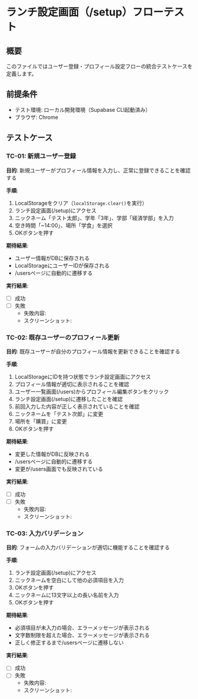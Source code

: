 # ランチ設定画面（/setup）フローテスト

## 概要
このファイルではユーザー登録・プロフィール設定フローの統合テストケースを定義します。

## 前提条件
- テスト環境: ローカル開発環境（Supabase CLI起動済み）
- ブラウザ: Chrome

## テストケース

### TC-01: 新規ユーザー登録
**目的**: 新規ユーザーがプロフィール情報を入力し、正常に登録できることを確認する

**手順**:
1. LocalStorageをクリア（`localStorage.clear()`を実行）
2. ランチ設定画面(/setup)にアクセス
3. ニックネーム「テスト太郎」、学年「3年」、学部「経済学部」を入力
4. 空き時間「~14:00」、場所「学食」を選択
5. OKボタンを押す

**期待結果**:
- ユーザー情報がDBに保存される
- LocalStorageにユーザーIDが保存される
- /usersページに自動的に遷移する

**実行結果**:
- [ ] 成功
- [ ] 失敗
  - 失敗内容:
  - スクリーンショット:

### TC-02: 既存ユーザーのプロフィール更新
**目的**: 既存ユーザーが自分のプロフィール情報を更新できることを確認する

**手順**:
1. LocalStorageにIDを持つ状態でランチ設定画面にアクセス
2. プロフィール情報が適切に表示されることを確認
3. ユーザー一覧画面(/users)からプロフィール編集ボタンをクリック
4. ランチ設定画面(/setup)に遷移したことを確認
5. 前回入力した内容が正しく表示されていることを確認
6. ニックネームを「テスト次郎」に変更
7. 場所を「購買」に変更
8. OKボタンを押す

**期待結果**:
- 変更した情報がDBに反映される
- /usersページに自動的に遷移する
- 変更が/users画面でも反映されている

**実行結果**:
- [ ] 成功
- [ ] 失敗
  - 失敗内容:
  - スクリーンショット:

### TC-03: 入力バリデーション
**目的**: フォームの入力バリデーションが適切に機能することを確認する

**手順**:
1. ランチ設定画面(/setup)にアクセス
2. ニックネームを空白にして他の必須項目を入力
3. OKボタンを押す
4. ニックネームに13文字以上の長い名前を入力
5. OKボタンを押す

**期待結果**:
- 必須項目が未入力の場合、エラーメッセージが表示される
- 文字数制限を超えた場合、エラーメッセージが表示される
- 正しく修正するまで/usersページに遷移しない

**実行結果**:
- [ ] 成功
- [ ] 失敗
  - 失敗内容:
  - スクリーンショット:
